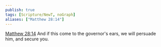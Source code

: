 ```yaml
---
publish: true
tags: [Scripture/NewT, noGraph]
aliases: ["Matthew 28:14"]
---
```

[Matthew 28:14](https://churchofjesuschrist.org/study/scriptures/nt/matt/28?lang=eng&id=p14#p14) And if this come to the governor's ears, we will persuade him, and secure you.

